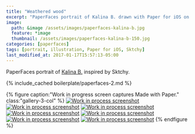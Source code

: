 ```yaml
---
title: "Weathered wood"
excerpt: "PaperFaces portrait of Kalina B. drawn with Paper for iOS on an iPad."
image: 
  path: &image /assets/images/paperfaces-kalina-b.jpg 
  feature: *image
  thumbnail: /assets/images/paperfaces-kalina-b-150.jpg
categories: [paperfaces]
tags: [portrait, illustration, Paper for iOS, Sktchy]
last_modified_at: 2017-01-17T15:57:13-05:00
---
```


PaperFaces portrait of [Kalina B.](https://sktchy.com/142Fr) inspired by Sktchy.

{% include_cached boilerplate/paperfaces-2.md %}

{% figure caption:"Work in progress screen captures Made with Paper." class:"gallery-3-col" %}
[![Work in process screenshot](/assets/images/paperfaces-kalina-b-process-1-600.jpg)](/assets/images/paperfaces-kalina-b-process-1-lg.jpg)
[![Work in process screenshot](/assets/images/paperfaces-kalina-b-process-2-600.jpg)](/assets/images/paperfaces-kalina-b-process-2-lg.jpg)
[![Work in process screenshot](/assets/images/paperfaces-kalina-b-process-3-600.jpg)](/assets/images/paperfaces-kalina-b-process-3-lg.jpg)
[![Work in process screenshot](/assets/images/paperfaces-kalina-b-process-4-600.jpg)](/assets/images/paperfaces-kalina-b-process-4-lg.jpg)
[![Work in process screenshot](/assets/images/paperfaces-kalina-b-process-5-600.jpg)](/assets/images/paperfaces-kalina-b-process-5-lg.jpg)
[![Work in process screenshot](/assets/images/paperfaces-kalina-b-process-6-600.jpg)](/assets/images/paperfaces-kalina-b-process-6-lg.jpg)
[![Work in process screenshot](/assets/images/paperfaces-kalina-b-process-7-600.jpg)](/assets/images/paperfaces-kalina-b-process-7-lg.jpg)
{% endfigure %}
